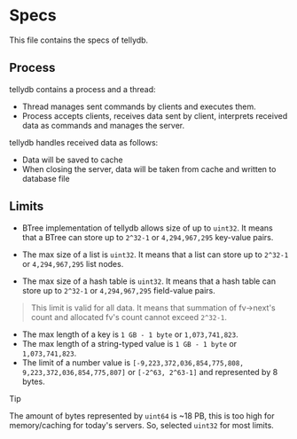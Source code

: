 # Specs
This file contains the specs of tellydb.

## Process
tellydb contains a process and a thread:
* Thread manages sent commands by clients and executes them.
* Process accepts clients, receives data sent by client, interprets received data as commands and manages the server.

tellydb handles received data as follows:
* Data will be saved to cache
* When closing the server, data will be taken from cache and written to database file

## Limits
* BTree implementation of tellydb allows size of up to `uint32`. It means that a BTree can store up to `2^32-1` or `4,294,967,295` key-value pairs.
* The max size of a list is `uint32`. It means that a list can store up to `2^32-1` or `4,294,967,295` list nodes.

* The max size of a hash table is `uint32`. It means that a hash table can store up to `2^32-1` or `4,294,967,295` field-value pairs.
> This limit is valid for all data. It means that summation of fv->next's count and allocated fv's count cannot exceed `2^32-1`.

* The max length of a key is `1 GB - 1 byte` or `1,073,741,823`.
* The max length of a string-typed value is `1 GB - 1 byte` or `1,073,741,823`.
* The limit of a number value is `[-9,223,372,036,854,775,808, 9,223,372,036,854,775,807]` or `[-2^63, 2^63-1]` and represented by 8 bytes.

> [!TIP]
> The amount of bytes represented by `uint64` is ~18 PB, this is too high for memory/caching for today's servers. So, selected `uint32` for most limits.
